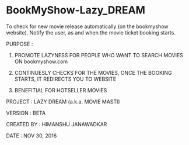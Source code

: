 # BookMyShow-Lazy_DREAM
To check for new movie release automatically (on the bookmyshow website). Notify the user, as and when the movie ticket booking starts.

PURPOSE	: 

1. PROMOTE LAZYNESS FOR PEOPLE WHO WANT TO SEARCH MOVIES ON bookmyshow.com

2. CONTINUESLY CHECKS FOR THE MOVIES, ONCE THE BOOKING STARTS, IT REDIRECTS YOU TO WEBSITE

3. BENEFITIAL FOR HOTSELLER MOVIES


PROJECT 		: LAZY DREAM (a.k.a. MOVIE MASTI)

VERSION			: BETA

CREATED BY 		: HIMANSHU JANAWADKAR

DATE 			: NOV 30, 2016
